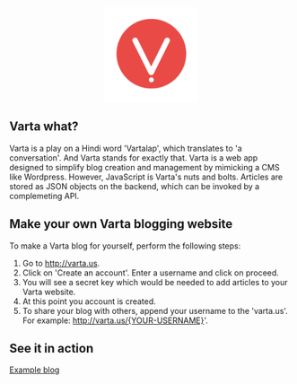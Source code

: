 <p align="center"><img src="https://raw.githubusercontent.com/piyushagade/Varta/master/src/assets/images/logo.png" width="168"></p>

## Varta what?
Varta is a play on a Hindi word 'Vartalap', which translates to 'a conversation'. And Varta stands for exactly that. Varta is a web app designed to simplify blog creation and management by mimicking a CMS like Wordpress. However, JavaScript is Varta's nuts and bolts. Articles are stored as JSON objects on the backend, which can be invoked by a complemeting API. 

## Make your own Varta blogging website
To make a Varta blog for yourself, perform the following steps:
1. Go to <a href="http://varta.us" target="_new">http://varta.us</a>.
2. Click on 'Create an account'. Enter a username and click on proceed.
3. You will see a secret key which would be needed to add articles to your Varta website. 
4. At this point you account is created.
5. To share your blog with others, append your username to the 'varta.us'. For example: http://varta.us/{YOUR-USERNAME}'.


## See it in action
<a href="varta.us/piyushagade/" target="_blank">Example blog</a>
